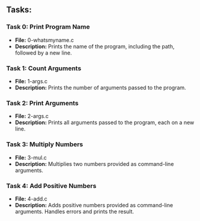 ## Tasks:

### Task 0: Print Program Name
- **File:** 0-whatsmyname.c
- **Description:** Prints the name of the program, including the path, followed by a new line.

### Task 1: Count Arguments
- **File:** 1-args.c
- **Description:** Prints the number of arguments passed to the program.

### Task 2: Print Arguments
- **File:** 2-args.c
- **Description:** Prints all arguments passed to the program, each on a new line.

### Task 3: Multiply Numbers
- **File:** 3-mul.c
- **Description:** Multiplies two numbers provided as command-line arguments.

### Task 4: Add Positive Numbers
- **File:** 4-add.c
- **Description:** Adds positive numbers provided as command-line arguments. Handles errors and prints the result.
